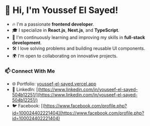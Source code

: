 # 👋 Hi, I'm Youssef El Sayed!

- 🔥 I'm a passionate **frontend developer**.
- 🎓 I specialize in **React.js**, **Next.js**, and **TypeScript**.
- 🌱 I'm continuously learning and improving my skills in **full-stack development**.
- 🛠️ I love solving problems and building reusable UI components.
- 🌍 I'm open to collaborating on innovative projects.

### 📫 Connect With Me
- 🌐 Portfolio: [youssef-el-sayed.vercel.app](https://youssef-el-sayed.vercel.app/)
- 💼 LinkedIn: [(https://www.linkedin.com/in/youseef-el-sayed-504b12251/](https://www.linkedin.com/in/youseef-el-sayed-504b12251/)
- 🐦 Facebook: [(https://www.facebook.com/profile.php?id=100024402221404](https://www.facebook.com/profile.php?id=100024402221404)
